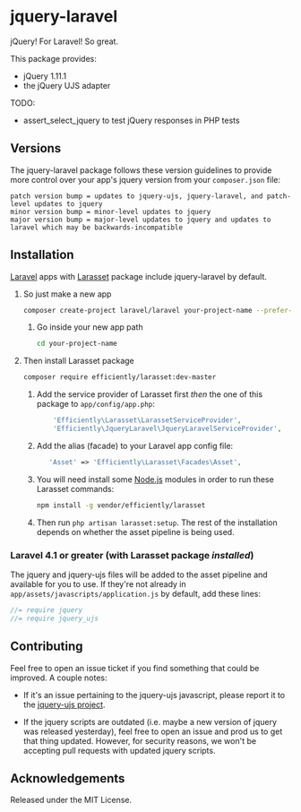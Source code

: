 # jquery-laravel

jQuery! For Laravel! So great.

This package provides:

  * jQuery 1.11.1
  * the jQuery UJS adapter
  
  TODO:
  
  * assert_select_jquery to test jQuery responses in PHP tests

## Versions

The jquery-laravel package follows these version guidelines
to provide more control over your app's jquery version from your `composer.json` file:

```
patch version bump = updates to jquery-ujs, jquery-laravel, and patch-level updates to jquery
minor version bump = minor-level updates to jquery
major version bump = major-level updates to jquery and updates to laravel which may be backwards-incompatible
```

## Installation

[Laravel](http://laravel.com) apps with [Larasset](https://github.com/efficiently/larasset) package include jquery-laravel by default.

1. So just make a new app 

    ```sh
    composer create-project laravel/laravel your-project-name --prefer-dist
    ```

    1. Go inside your new app path

        ```sh
        cd your-project-name
        ```

2. Then install Larasset package

    ```sh
    composer require efficiently/larasset:dev-master
    ```

    1. Add the service provider of Larasset first *then* the one of this package to `app/config/app.php`:

        ```php
            'Efficiently\Larasset\LarassetServiceProvider',
            'Efficiently\JqueryLaravel\JqueryLaravelServiceProvider',
        ```

    2. Add the alias (facade) to your Laravel app config file:

        ```php
           'Asset' => 'Efficiently\Larasset\Facades\Asset',
        ```

    3. You will need install some [Node.js](http://nodejs.org/) modules in order to run these Larasset commands:

        ```sh
        npm install -g vendor/efficiently/larasset
        ```

    4. Then run `php artisan larasset:setup`. The rest of the installation depends on
    whether the asset pipeline is being used.

### Laravel 4.1 or greater (with Larasset package *installed*)

The jquery and jquery-ujs files will be added to the asset pipeline and available for you to use.
If they're not already in `app/assets/javascripts/application.js` by default, add these lines:

```js
//= require jquery
//= require jquery_ujs
```

## Contributing

Feel free to open an issue ticket if you find something that could be improved. A couple notes:

* If it's an issue pertaining to the jquery-ujs javascript, please report it to the [jquery-ujs project](https://github.com/rails/jquery-ujs).

* If the jquery scripts are outdated (i.e. maybe a new version of jquery was released yesterday), feel free to open an issue and prod us to get that thing updated. However, for security reasons, we won't be accepting pull requests with updated jquery scripts.

## Acknowledgements

Released under the MIT License.
